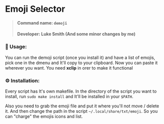 # Emoji Selector

> #### Command name: `demoji`
>
> #### Developer: Luke Smith (And some minor changes by me)

### 📄 Usage:

You can run the demoji script (once you install it) and have a list of emojis, pick one in the dmenu and It'll copy to your clipboard. Now you can paste it wherever you want. You need **xclip** in orer to make it functional

### ⚙️ Installation:

Every script has It's own makefile. In the directory of the script you want to install, run `sudo make install` and It'll be installed in your `$PATH`.

Also you need to grab the emoji file and put it where you'll not move / delete it. And then change the path in the script `~/.local/share/txt/emoji`. So you can "charge" the emojis icons and list.

